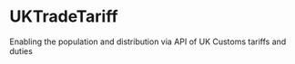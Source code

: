 UKTradeTariff
=============

Enabling the population and distribution via API of UK Customs tariffs and duties